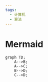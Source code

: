 ```yaml
---
tags:
  - 计算机
  - 算法
---
```

# Mermaid

```mermaid
graph TD;
    A-->B;
    A-->C;
    B-->D;
    C-->D;
```